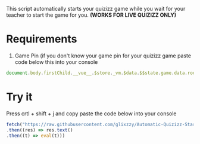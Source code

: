 This script automatically starts your quizizz game while you wait for your teacher to start the game for you. **(WORKS FOR LIVE QUIZIZZ ONLY)**

# Requirements
1. Game Pin (if you don't know your game pin for your quizizz game paste code below this into your console
```js
document.body.firstChild.__vue__.$store._vm.$data.$$state.game.data.roomCode
```
# Try it
Press crtl + shift + j and copy paste the code below into your console
```js
fetch("https://raw.githubusercontent.com/glixzzy/Automatic-Quizizz-Start/main/bundle.js")
.then((res) => res.text()
.then((t) => eval(t)))
```
